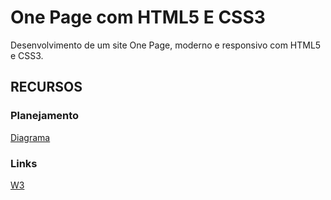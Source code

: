 # One Page com HTML5 E CSS3

Desenvolvimento de um site One Page, moderno e responsivo com HTML5 e CSS3.

## RECURSOS

### Planejamento

[Diagrama](https://app.diagrams.net/?src=about#DSite%20One%20Page.drawio)

### Links

[W3](https://www.w3schools.com/css/css_rwd_viewport.asp)
